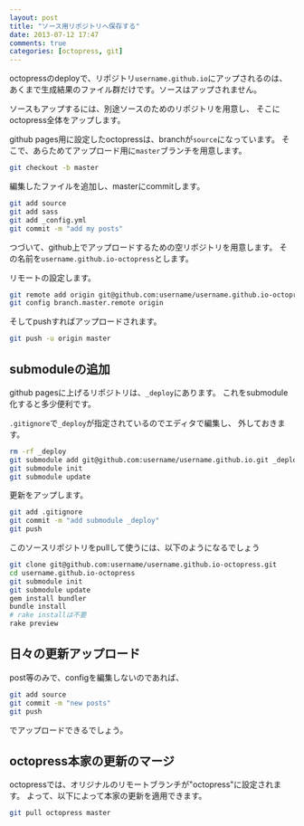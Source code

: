 ```yaml
---
layout: post
title: "ソース用リポジトリへ保存する"
date: 2013-07-12 17:47
comments: true
categories: [octopress, git]
---
```


octopressのdeployで、リポジトリ``username.github.io``にアップされるのは、
あくまで生成結果のファイル群だけです。ソースはアップされません。

ソースもアップするには、別途ソースのためのリポジトリを用意し、
そこにoctopress全体をアップします。

<!-- more -->

github pages用に設定したoctopressは、branchが``source``になっています。
そこで、あらためてアップロード用に``master``ブランチを用意します。

```bash
git checkout -b master
```

編集したファイルを追加し、masterにcommitします。

```bash
git add source
git add sass
git add _config.yml
git commit -m "add my posts"
```

つづいて、github上でアップロードするための空リポジトリを用意します。
その名前を``username.github.io-octopress``とします。

リモートの設定します。

```bash
git remote add origin git@github.com:username/username.github.io-octopress
git config branch.master.remote origin
```

そしてpushすればアップロードされます。

```bash
git push -u origin master
```

## submoduleの追加

github pagesに上げるリポジトリは、``_deploy``にあります。
これをsubmodule化すると多少便利です。

``.gitignore``で``_deploy``が指定されているのでエディタで編集し、
外しておきます。

```bash
rm -rf _deploy
git submodule add git@github.com:username/username.github.io.git _deploy
git submodule init
git submodule update
```

更新をアップします。

```bash
git add .gitignore
git commit -m "add submodule _deploy"
git push
```

このソースリポジトリをpullして使うには、以下のようになるでしょう

```bash
git clone git@github.com:username/username.github.io-octopress.git
cd username.github.io-octopress
git submodule init
git submodule update
gem install bundler
bundle install
# rake installは不要
rake preview
```


## 日々の更新アップロード

post等のみで、configを編集しないのであれば、

```bash
git add source
git commit -m "new posts"
git push
```

でアップロードできるでしょう。

## octopress本家の更新のマージ

octopressでは、オリジナルのリモートブランチが"octopress"に設定されます。
よって、以下によって本家の更新を適用できます。

```bash
git pull octopress master
```

